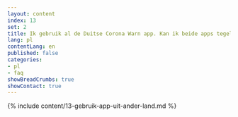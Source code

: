 ```yaml
---
layout: content
index: 13
set: 2
title: Ik gebruik al de Duitse Corona Warn app. Kan ik beide apps tegelijkertijd gebruiken?
lang: pl
contentLang: en
published: false
categories:
- pl
- faq
showBreadCrumbs: true
showContact: true
---
```

{% include content/13-gebruik-app-uit-ander-land.md %}
